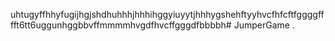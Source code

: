 uhtugyffhhyfugijhgjshdhuhhhjhhhihggyiuyytjhhhygshehftyyhvcfhfcftfggggfffft6tt6uggunhggbbvffmmmmhvgdfhvcffgggdfbbbbh# JumperGame
.